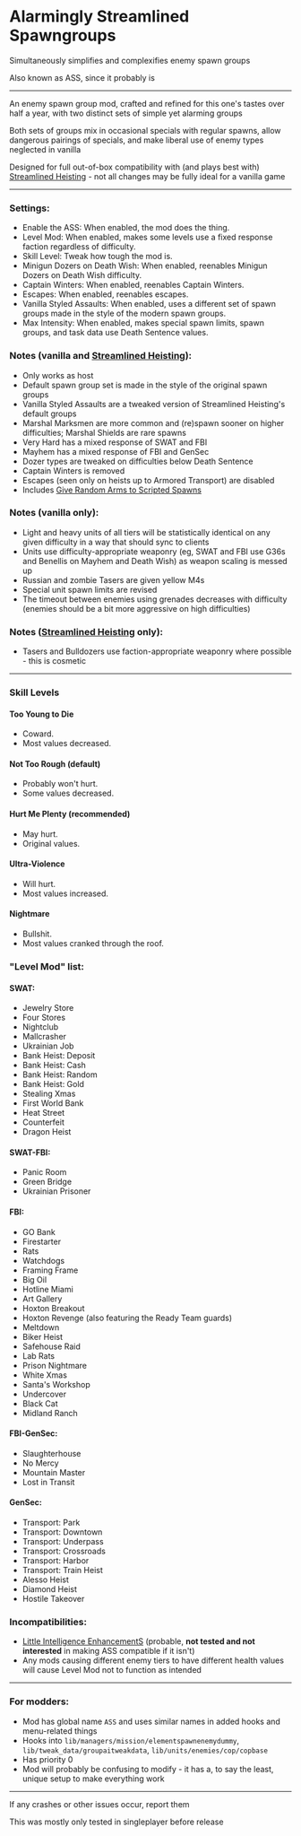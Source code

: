 # Alarmingly Streamlined Spawngroups

Simultaneously simplifies and complexifies enemy spawn groups

Also known as ASS, since it probably is

-----

An enemy spawn group mod, crafted and refined for this one's tastes over half a year, with two distinct sets of simple yet alarming groups

Both sets of groups mix in occasional specials with regular spawns, allow dangerous pairings of specials, and make liberal use of enemy types neglected in vanilla

Designed for full out-of-box compatibility with (and plays best with) [Streamlined Heisting](https://modworkshop.net/mod/29713) - not all changes may be fully ideal for a vanilla game

-----

### Settings:
- Enable the ASS: When enabled, the mod does the thing.
- Level Mod: When enabled, makes some levels use a fixed response faction regardless of difficulty.
- Skill Level: Tweak how tough the mod is.
- Minigun Dozers on Death Wish: When enabled, reenables Minigun Dozers on Death Wish difficulty.
- Captain Winters: When enabled, reenables Captain Winters.
- Escapes: When enabled, reenables escapes.
- Vanilla Styled Assaults: When enabled, uses a different set of spawn groups made in the style of the modern spawn groups.
- Max Intensity: When enabled, makes special spawn limits, spawn groups, and task data use Death Sentence values.

### Notes (vanilla and [Streamlined Heisting](https://modworkshop.net/mod/29713)):
- Only works as host
- Default spawn group set is made in the style of the original spawn groups
- Vanilla Styled Assaults are a tweaked version of Streamlined Heisting's default groups
- Marshal Marksmen are more common and (re)spawn sooner on higher difficulties; Marshal Shields are rare spawns
- Very Hard has a mixed response of SWAT and FBI
- Mayhem has a mixed response of FBI and GenSec
- Dozer types are tweaked on difficulties below Death Sentence
- Captain Winters is removed
- Escapes (seen only on heists up to Armored Transport) are disabled
- Includes [Give Random Arms to Scripted Spawns](https://modworkshop.net/mod/42111)

### Notes (vanilla only):
- Light and heavy units of all tiers will be statistically identical on any given difficulty in a way that should sync to clients
- Units use difficulty-appropriate weaponry (eg, SWAT and FBI use G36s and Benellis on Mayhem and Death Wish) as weapon scaling is messed up
- Russian and zombie Tasers are given yellow M4s
- Special unit spawn limits are revised
- The timeout between enemies using grenades decreases with difficulty (enemies should be a bit more aggressive on high difficulties)

### Notes ([Streamlined Heisting](https://modworkshop.net/mod/29713) only):
- Tasers and Bulldozers use faction-appropriate weaponry where possible - this is cosmetic

-----

### Skill Levels

#### Too Young to Die
- Coward.
- Most values decreased.

#### Not Too Rough (default)
- Probably won't hurt.
- Some values decreased.

#### Hurt Me Plenty (recommended)
- May hurt.
- Original values.

#### Ultra-Violence
- Will hurt.
- Most values increased.

#### Nightmare
- Bullshit.
- Most values cranked through the roof.

### "Level Mod" list:

#### SWAT:
- Jewelry Store
- Four Stores
- Nightclub
- Mallcrasher
- Ukrainian Job
- Bank Heist: Deposit
- Bank Heist: Cash
- Bank Heist: Random
- Bank Heist: Gold
- Stealing Xmas
- First World Bank
- Heat Street
- Counterfeit
- Dragon Heist

#### SWAT-FBI:
- Panic Room
- Green Bridge
- Ukrainian Prisoner

#### FBI:
- GO Bank
- Firestarter
- Rats
- Watchdogs
- Framing Frame
- Big Oil
- Hotline Miami
- Art Gallery
- Hoxton Breakout
- Hoxton Revenge (also featuring the Ready Team guards)
- Meltdown
- Biker Heist
- Safehouse Raid
- Lab Rats
- Prison Nightmare
- White Xmas
- Santa's Workshop
- Undercover
- Black Cat
- Midland Ranch

#### FBI-GenSec:
- Slaughterhouse
- No Mercy
- Mountain Master
- Lost in Transit

#### GenSec:
- Transport: Park
- Transport: Downtown
- Transport: Underpass
- Transport: Crossroads
- Transport: Harbor
- Transport: Train Heist
- Alesso Heist
- Diamond Heist
- Hostile Takeover

### Incompatibilities:
- [Little Intelligence EnhancementS](https://modworkshop.net/mod/37304) (probable, **not tested and not interested** in making ASS compatible if it isn't)
- Any mods causing different enemy tiers to have different health values will cause Level Mod not to function as intended

-----

### For modders:

- Mod has global name `ASS` and uses similar names in added hooks and menu-related things
- Hooks into `lib/managers/mission/elementspawnenemydummy`, `lib/tweak_data/groupaitweakdata`, `lib/units/enemies/cop/copbase`
- Has priority 0
- Mod will probably be confusing to modify - it has a, to say the least, unique setup to make everything work

-----

If any crashes or other issues occur, report them

This was mostly only tested in singleplayer before release
